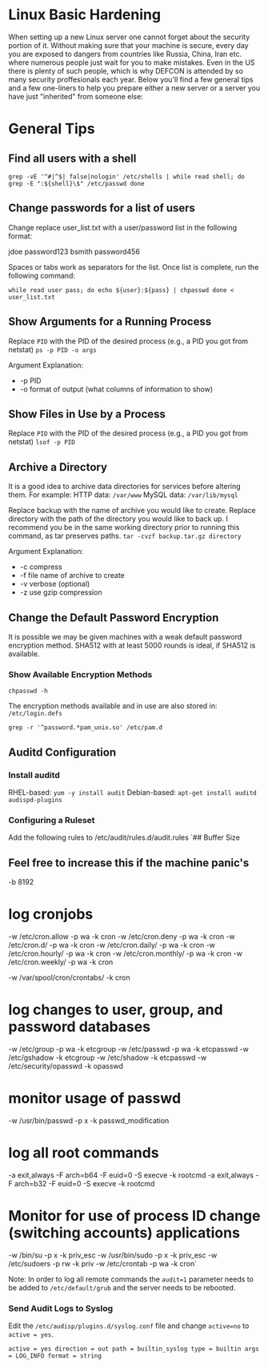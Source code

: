 # Linux Basic Hardening

When setting up a new Linux server one cannot forget about the security portion of it. Without making sure that your machine is secure, every day you are exposed to dangers from countries like Russia, China, Iran etc. where numerous people just wait for you to make mistakes. Even in the US there is plenty of such people, which is why DEFCON is attended by so many security proffesionals each year. Below you'll find a few general tips and a few one-liners to help you prepare either a new server or a server you have just "inherited" from someone else:

# General Tips
## Find all users with a shell
`grep -vE '^#|^$| false|nologin' /etc/shells |
while read shell; do
grep -E ":${shell}\$" /etc/passwd
done`

## Change passwords for a list of users
Change replace user_list.txt with a user/password list in the following format:

jdoe password123
bsmith password456

Spaces or tabs work as separators for the list. Once list is complete, run the following command:

`while read user pass; do
echo ${user}:${pass} | chpasswd
done < user_list.txt`

## Show Arguments for a Running Process
Replace `PID` with the PID of the desired process (e.g., a PID you got from netstat)
`ps -p PID -o args`

Argument Explanation:
- -p PID
- -o format of output (what columns of information to show)

## Show Files in Use by a Process
Replace `PID` with the PID of the desired process (e.g., a PID you got from netstat)
`lsof -p PID`

## Archive a Directory
It is a good idea to archive data directories for services before altering them. For example:
HTTP data: `/var/www`
MySQL data: `/var/lib/mysql`

Replace backup with the name of archive you would like to create. Replace directory with the path of the directory you would like to back up. I recommend you be in the same working directory prior to running this command, as tar preserves paths.
`tar -cvzf backup.tar.gz directory`

Argument Explanation:
- -c compress
- -f file name of archive to create
- -v verbose (optional)
- -z use gzip compression

## Change the Default Password Encryption
It is possible we may be given machines with a weak default password encryption method. SHA512 with at least 5000 rounds is ideal, if SHA512 is available.

### Show Available Encryption Methods
`chpasswd -h`

The encryption methods available and in use are also stored in:
`/etc/login.defs`

`grep -r '^password.*pam_unix.so' /etc/pam.d`

## Auditd Configuration
### Install auditd
RHEL-based:
`yum -y install audit`
Debian-based:
`apt-get install auditd audispd-plugins`

### Configuring a Ruleset
Add the following rules to /etc/audit/rules.d/audit.rules
`## Buffer Size
## Feel free to increase this if the machine panic's
-b 8192
 
# log cronjobs
-w /etc/cron.allow -p wa -k cron
-w /etc/cron.deny -p wa -k cron
-w /etc/cron.d/ -p wa -k cron
-w /etc/cron.daily/ -p wa -k cron
-w /etc/cron.hourly/ -p wa -k cron
-w /etc/cron.monthly/ -p wa -k cron
-w /etc/cron.weekly/ -p wa -k cron

-w /var/spool/cron/crontabs/ -k cron
 
# log changes to user, group, and password databases
-w /etc/group -p wa -k etcgroup
-w /etc/passwd -p wa -k etcpasswd
-w /etc/gshadow -k etcgroup
-w /etc/shadow -k etcpasswd
-w /etc/security/opasswd -k opasswd
 
# monitor usage of passwd
-w /usr/bin/passwd -p x -k passwd_modification
 
# log all root commands
-a exit,always -F arch=b64 -F euid=0 -S execve -k rootcmd
-a exit,always -F arch=b32 -F euid=0 -S execve -k rootcmd
 
# Monitor for use of process ID change (switching accounts) applications
-w /bin/su -p x -k priv_esc
-w /usr/bin/sudo -p x -k priv_esc
-w /etc/sudoers -p rw -k priv
-w /etc/crontab -p wa -k cron`

Note: In order to log all remote commands the `audit=1` parameter needs to be added to `/etc/default/grub` and the server needs to be rebooted.

### Send Audit Logs to Syslog
Edit the `/etc/audisp/plugins.d/syslog.conf` file and change `active=no` to `active = yes`.

`active = yes
direction = out
path = builtin_syslog
type = builtin
args = LOG_INFO
format = string`
